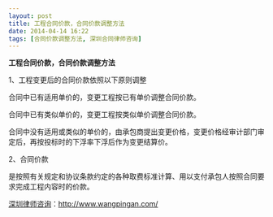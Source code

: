 ```yaml
---
layout: post
title: 工程合同价款，合同价款调整方法
date: 2014-04-14 16:22
tags: [合同价款调整方法, 深圳合同律师咨询]
---
```

<strong>工程合同价款，合同价款调整方法</strong>

1、工程变更后的合同价款依照以下原则调整

合同中已有适用单价的，变更工程按已有单价调整合同价款。

合同中已有类似单价的，变更工程按类似单价调整合同价款。

合同中没有适用或类似的单价的，由承包商提出变更价格，变更价格经审计部门审定后，再按投标时的下浮率下浮后作为变更结算价。

2、合同价款

是按照有关规定和协议条款约定的各种取费标准计算、用以支付承包人按照合同要求完成工程内容时的价款。

<a href="http://www.wangpingan.com/">深圳律师咨询</a>：<a href="http://www.wangpingan.com/">http://www.wangpingan.com/</a>

